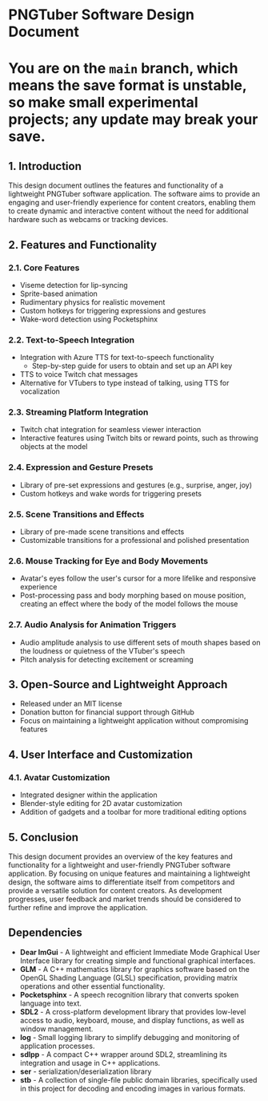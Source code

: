 PNGTuber Software Design Document
=================================

# You are on the `main` branch, which means the save format is unstable, so make small experimental projects; any update may break your save.

1\. Introduction
----------------

This design document outlines the features and functionality of a
lightweight PNGTuber software application. The software aims to
provide an engaging and user-friendly experience for content creators,
enabling them to create dynamic and interactive content without the
need for additional hardware such as webcams or tracking devices.

2\. Features and Functionality
------------------------------

### 2.1. Core Features

-   Viseme detection for lip-syncing
-   Sprite-based animation
-   Rudimentary physics for realistic movement
-   Custom hotkeys for triggering expressions and gestures
-   Wake-word detection using Pocketsphinx

### 2.2. Text-to-Speech Integration

-   Integration with Azure TTS for text-to-speech functionality
    -   Step-by-step guide for users to obtain and set up an API key
-   TTS to voice Twitch chat messages
-   Alternative for VTubers to type instead of talking, using TTS for vocalization

### 2.3. Streaming Platform Integration

-   Twitch chat integration for seamless viewer interaction
-   Interactive features using Twitch bits or reward points, such as throwing objects at the model

### 2.4. Expression and Gesture Presets

-   Library of pre-set expressions and gestures (e.g., surprise, anger, joy)
-   Custom hotkeys and wake words for triggering presets

### 2.5. Scene Transitions and Effects

-   Library of pre-made scene transitions and effects
-   Customizable transitions for a professional and polished presentation

### 2.6. Mouse Tracking for Eye and Body Movements
-   Avatar's eyes follow the user's cursor for a more lifelike and responsive experience
-   Post-processing pass and body morphing based on mouse position, creating an effect where the body of the model follows the mouse

### 2.7. Audio Analysis for Animation Triggers

-   Audio amplitude analysis to use different sets of mouth shapes based on the loudness or quietness of the VTuber's speech
-   Pitch analysis for detecting excitement or screaming

3\. Open-Source and Lightweight Approach
----------------------------------------

-   Released under an MIT license
-   Donation button for financial support through GitHub
-   Focus on maintaining a lightweight application without compromising features

4\. User Interface and Customization
------------------------------------

### 4.1. Avatar Customization

-   Integrated designer within the application
-   Blender-style editing for 2D avatar customization
-   Addition of gadgets and a toolbar for more traditional editing options

5\. Conclusion
--------------

This design document provides an overview of the key features and
functionality for a lightweight and user-friendly PNGTuber software
application. By focusing on unique features and maintaining a
lightweight design, the software aims to differentiate itself from
competitors and provide a versatile solution for content creators. As
development progresses, user feedback and market trends should be
considered to further refine and improve the application.

## Dependencies

* **Dear ImGui** - A lightweight and efficient Immediate Mode Graphical User Interface library for creating simple and functional graphical interfaces.
* **GLM** - A C++ mathematics library for graphics software based on the OpenGL Shading Language (GLSL) specification, providing matrix operations and other essential functionality.
* **Pocketsphinx** - A speech recognition library that converts spoken language into text.
* **SDL2** - A cross-platform development library that provides low-level access to audio, keyboard, mouse, and display functions, as well as window management.
* **log** - Small logging library to simplify debugging and monitoring of application processes.
* **sdlpp** - A compact C++ wrapper around SDL2, streamlining its integration and usage in C++ applications.
* **ser** - serialization/deserialization library
* **stb** - A collection of single-file public domain libraries, specifically used in this project for decoding and encoding images in various formats.
